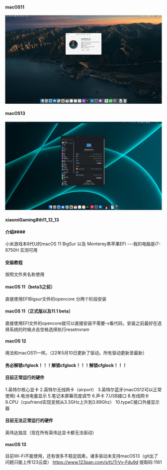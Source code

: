 #### macOS11 ####
![macOS11](https://github.com/1161474617/xiaomiGaming8th11_12_13/blob/master/BigSur.png)
#### macOS13 ####
![macOS13](https://github.com/1161474617/xiaomiGaming8th11_12_13/blob/master/macOS13.png)

#### xiaomiGaming8th11_12_13 #### 
#### 介绍#### 
小米游戏本8代U的macOS 11 BigSur 以及 Monterey黑苹果EFI
---我的电脑是i7-8750H 实测可用

#### 安装教程
按照文件夹名称使用
#### macOS 11（beta3之前）
直接使用EFIBigsur文件的opencore 分两个阶段安装
#### macOS 11（正式版以及11.1 beta）
直接使用EFI文件的opencore就可以直接安装不需要-v看代码，安装之前最好在选择系统的时候点击空格选择执行resetnvram 

#### macOS 12
用法和macOS11一样。（22年5月10日更新了驱动，所有驱动更新至最新）


#### 务必解锁cfglock！！！解锁cfglock！！！解锁cfglock！！！ ####
#### 目前正常运行的硬件 ####
1.英特尔核心显卡
2.英特尔无线网卡（airport）
3.英特尔蓝牙(macOS12可以正常使用)
4.电池电量显示
5.笔记本屏幕亮度调节
6.声卡
7.USB接口
8.有线网卡
9.CPU（cpufriend实现变频从3.3GHz上升到3.89Ghz）
10.typeC接口外接显示器
#### 目前无法正常运行的硬件 ####
英伟达独显（现在所有英伟达显卡都无法驱动）

#### macOS 13 ####
目前Wi-Fi不能使用，还有很多不稳定因素，诸多驱动未支持macOS13（git出了问题只能上传123云盘）
https://www.123pan.com/s/tUTrVv-Fdu9d 提取码:1161
